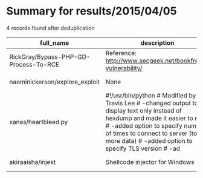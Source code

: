 
# Summary for results/2015/04/05
    
4 records found after deduplication

| full_name | description | html_url | matched_list | matched_count | pushed_at | size | stargazers_count | language | forks_count |
|---------------------------------------|------------------------------------------------------------------------------------------------------------------------------------------------------------------------------------------------------------------------------------------------------------------|----------------------------------------------------------|--------------------|-----------------|---------------------------|--------|--------------------|-------------|---------------|
| RickGray/Bypass-PHP-GD-Process-To-RCE | Reference: http://www.secgeek.net/bookfresh-vulnerability/ | https://github.com/RickGray/Bypass-PHP-GD-Process-To-RCE | ['exploit', 'rce'] | 2 | 2015-04-05 17:26:06+00:00 | 140 | 118 | PHP | 45 |
| naominickerson/explore_exploit | None | https://github.com/naominickerson/explore_exploit | ['exploit'] | 1 | 2015-04-05 19:44:19+00:00 | 244 | 0 | Mathematica | 0 |
| xanas/heartbleed.py | #!/usr/bin/python # Modified by Travis Lee # -changed output to display text only instead of hexdump and made it easier to read # -added option to specify number of times to connect to server (to get more data) # -added option to specify TLS version # -ad | https://github.com/xanas/heartbleed.py | ['cve-2'] | 1 | 2015-04-05 22:03:31+00:00 | 0 | 0 | nan | 0 |
| akiraaisha/injekt | Shellcode injector for Windows | https://github.com/akiraaisha/injekt | ['shellcode'] | 1 | 2015-04-05 05:01:34+00:00 | 121 | 3 | Assembly | 4 |
